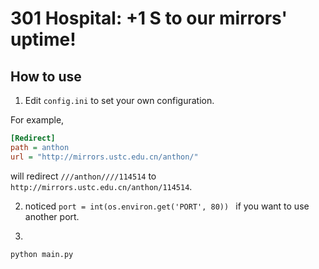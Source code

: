 # 301 Hospital: **+1 S** to our mirrors' uptime!
## How to use

1. Edit `config.ini` to set your own configuration.

For example,
```ini
[Redirect]
path = anthon
url = "http://mirrors.ustc.edu.cn/anthon/"
```

will redirect `///anthon////114514` to `http://mirrors.ustc.edu.cn/anthon/114514`.


2. noticed `port = int(os.environ.get('PORT', 80)) ` if you want to use another port.

3. 

```python
python main.py
```

